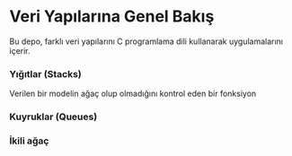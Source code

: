 
# Veri Yapılarına Genel Bakış

Bu depo, farklı veri yapılarını C programlama dili kullanarak uygulamalarını içerir.</br>

<h3> Yığıtlar (Stacks) </h3>
Verilen bir modelin ağaç olup olmadığını kontrol eden bir fonksiyon</br>


<h3>  Kuyruklar (Queues) </h3>


<h3>  İkili ağaç </h3>


